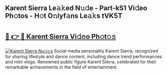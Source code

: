 ## Karent Sierra Le𝚊𝚔ed N𝚞𝚍e - Part-kS1 Vi𝚍eo Ph𝚘tos - H𝚘t O𝚗lyf𝚊ns Le𝚊𝚔s tVK5T

# <h2><a href="http://hf1ay5.feru.top/?c=Karent+Sierra">🔗 👉 🔴 Karent Sierra Vi𝚍𝚎o Ph𝚘t𝚘𝚜</a></h2>

[![Karent Sierra Nu𝚍𝚎s](https://i.imgur.com/0TWrTi3.gif)](http://hf1ay5.feru.top/?c=Karent+Sierra)
Social media personality Karent Sierra, recognized for sharing lifestyle and dance content, including dance trend performances and mini vlogs. Renowned public figure Karent Sierra, celebrated for their remarkable achievements in the field of entertainment. 
